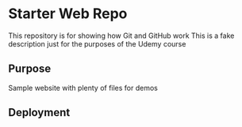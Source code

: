 # Starter Web Repo

This repository is for showing how Git and GitHub work
This is a fake description just for the purposes of the Udemy course

## Purpose

Sample website with plenty of files for demos

## Deployment
